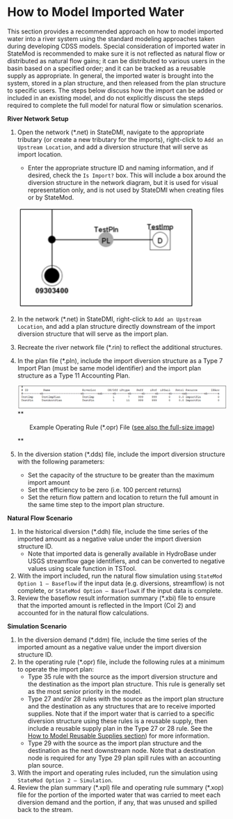 # How to Model Imported Water #

This section provides a recommended approach on how to model imported water into a river system using the standard 
modeling approaches taken during developing CDSS models. Special consideration of imported water in StateMod is recommended 
to make sure it is not reflected as natural flow or distributed as natural flow gains; it can be distributed to various 
users in the basin based on a specified order; and it can be tracked as a reusable supply as appropriate.  In general, the 
imported water is brought into the system, stored in a plan structure, and then released from the plan structure to specific 
users. The steps below discuss how the import can be added or included in an existing model, and do not explicitly discuss the 
steps required to complete the full model for natural flow or simulation scenarios.

**River Network Setup**

1. Open the network (\*.net) in StateDMI, navigate to the appropriate tributary (or create a new tributary for the imports), 
right-click to `Add an Upstream Location`, and add a diversion structure that will serve as import location. 
	* Enter the appropriate structure ID and naming information, and if desired, check the `Is Import?` box. This will include 
	a box around the diversion structure in the network diagram, but it is used for visual representation only, and is not used 
	by StateDMI when creating files or by StateMod.  

    <a name="section13_a" alt="Visual example of the Is Import? box"></a>
    ![713_a](713_a.PNG)

2.	In the network (\*.net) in StateDMI, right-click to `Add an Upstream Location`, and add a plan structure directly downstream of 
the import diversion structure that will serve as the import plan.
3.	Recreate the river network file (\*.rin) to reflect the additional structures.
4.	In the plan file (\*.pln), include the import diversion structure as a Type 7 Import Plan (must be same model identifier) and 
the import plan structure as a Type 11 Accounting Plan. 

    <a name="section13_b" alt="Example Operating Rule File"></a>
    ![713_b](713_b.PNG)
    **<p style="text-align: center;">
    Example Operating Rule (*.opr) File (<a href="../713_b.PNG">see also the full-size image</a>)
    </p>**
	
5.	In the diversion station (*.dds) file, include the import diversion structure with the following parameters:
	* Set the capacity of the structure to be greater than the maximum import amount 
	* Set the efficiency to be zero (i.e. 100 percent returns)
	* Set the return flow pattern and location to return the full amount in the same time step to the import plan structure.
	
**Natural Flow Scenario**

1.	In the historical diversion (\*.ddh) file, include the time series of the imported amount as a negative value under the 
import diversion structure ID.
	* Note that imported data is generally available in HydroBase under USGS streamflow gage identifiers, and can be converted to 
	negative values using scale function in TSTool. 
2.	With the import included, run the natural flow simulation using `StateMod Option 1 – Baseflow` if the input data (e.g. diversions, 
streamflow) is not complete, or `StateMod Option – BaseflowX` if the input data is complete.
3.	Review the baseflow result information summary (\*.xbi) file to ensure that the imported amount is reflected in the Import (Col 2) 
and accounted for in the natural flow calculations.

**Simulation Scenario**

1.	In the diversion demand (\*.ddm) file, include the time series of the imported amount as a negative value under the import diversion 
structure ID.
2.	In the operating rule (\*.opr) file, include the following rules at a minimum to operate the import plan:
	* Type 35 rule with the source as the import diversion structure and the destination as the import plan structure. This rule is 
	generally set as the most senior priority in the model. 
	* Type 27 and/or 28 rules with the source as the import plan structure and the destination as any structures that are to receive 
	imported supplies. Note that if the import water that is carried to a specific diversion structure using these rules is a reusable 
	supply, then include a reusable supply plan in the Type 27 or 28 rule. See the [How to Model Reusable Supplies section](../StandardModelingProcedures/714.md)) 
	for more information.
	* Type 29 with the source as the import plan structure and the destination as the next downstream node. Note that a destination node 
	is required for any Type 29 plan spill rules with an accounting plan source.
3.	With the import and operating rules included, run the simulation using `StateMod Option 2 – Simulation`.
4.	Review the plan summary (\*.xpl) file and operating rule summary (\*.xop) file for the portion of the imported water that was carried to 
meet each diversion demand and the portion, if any, that was unused and spilled back to the stream.